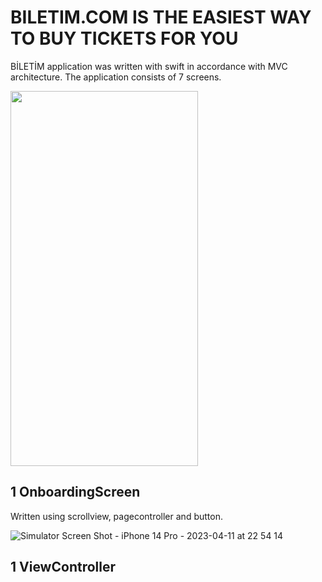 # BILETIM.COM IS THE EASIEST WAY TO BUY TICKETS FOR YOU

BİLETİM application was written with swift in accordance with MVC architecture. The application consists of 7 screens.

<img src="https://github.com/akbasmert/Swift-Bilet-Uygulamasi/blob/main/biletim2.gif" width="300" height="600" />

## 1 OnboardingScreen

Written using scrollview, pagecontroller and button.

![Simulator Screen Shot - iPhone 14 Pro - 2023-04-11 at 22 54 14](https://user-images.githubusercontent.com/109544955/231274125-05554ee5-e44f-4ead-bc38-4ccbe2cfe9a2.png)


## 1 ViewController


